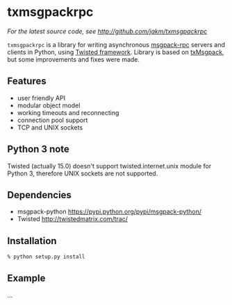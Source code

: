 txmsgpackrpc
============

*For the latest source code, see <http://github.com/jakm/txmsgpackrpc>*


``txmsgpackrpc`` is a library for writing asynchronous
[msgpack-rpc](https://github.com/msgpack-rpc/msgpack-rpc/blob/master/spec.md)
servers and clients in Python, using [Twisted framework](http://twistedmatrix.com).
Library is based on [txMsgpack](https://github.com/donalm/txMsgpack), but some
improvements and fixes were made.


Features
--------

- user friendly API
- modular object model
- working timeouts and reconnecting
- connection pool support
- TCP and UNIX sockets

Python 3 note
-------------

Twisted (actually 15.0) doesn't support twisted.internet.unix module
for Python 3, therefore UNIX sockets are not supported.

Dependencies
------------

- msgpack-python <https://pypi.python.org/pypi/msgpack-python/>
- Twisted        <http://twistedmatrix.com/trac/>

Installation
------------

```sh
% python setup.py install
```


Example
-------

...

